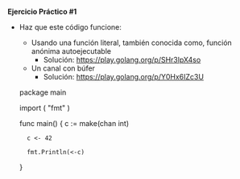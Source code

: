 **Ejercicio Práctico #1**

- Haz que este código funcione:
    - Usando una función literal, también conocida como, función anónima autoejecutable
        - Solución: https://play.golang.org/p/SHr3lpX4so 
    - Un canal con búfer
        - Solución: https://play.golang.org/p/Y0Hx6IZc3U 

    package main

    import (
        "fmt"
    )

    func main() {
        c := make(chan int)

        c <- 42

        fmt.Println(<-c)
    }

